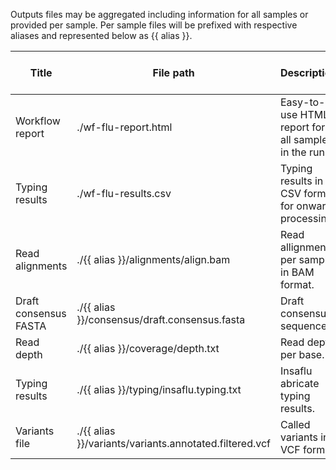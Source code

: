 Outputs files may be aggregated including information for all             samples or provided per sample. Per sample files             will be prefixed with respective aliases and represented             below as {{ alias }}.

| Title | File path | Description | Per sample or aggregated |
|-------|-----------|-------------|--------------------------|
| Workflow report | ./wf-flu-report.html | Easy-to-use HTML report for all samples in the run. | aggregated |
| Typing results | ./wf-flu-results.csv | Typing results in CSV format for onward processing. | aggregated |
| Read alignments | ./{{ alias }}/alignments/align.bam | Read allignments per sample in BAM format. | per-sample |
| Draft consensus FASTA | ./{{ alias }}/consensus/draft.consensus.fasta | Draft consensus sequence. | per-sample |
| Read depth | ./{{ alias }}/coverage/depth.txt | Read depth per base. | per-sample |
| Typing results | ./{{ alias }}/typing/insaflu.typing.txt | Insaflu abricate typing results. | per-sample |
| Variants file | ./{{ alias }}/variants/variants.annotated.filtered.vcf | Called variants in VCF format. | per-sample |
